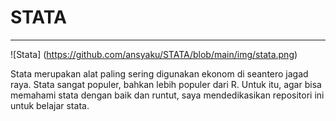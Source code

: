 # STATA
***

![Stata] (https://github.com/ansyaku/STATA/blob/main/img/stata.png)

Stata merupakan alat paling sering digunakan ekonom di seantero jagad raya. Stata sangat populer, bahkan lebih populer dari R. 
Untuk itu, agar bisa memahami stata dengan baik dan runtut, saya mendedikasikan repositori ini untuk belajar stata.
